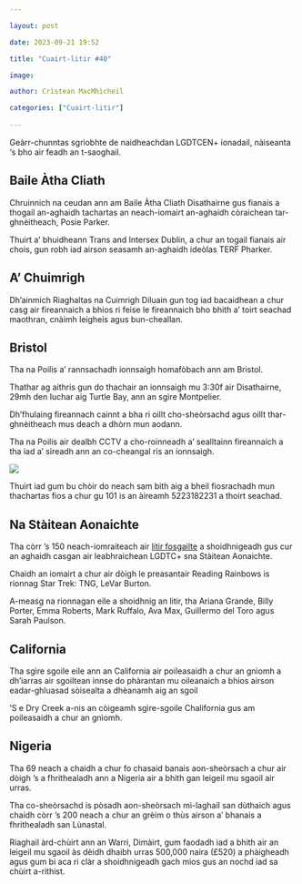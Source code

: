 ```yaml
---

layout: post

date: 2023-09-21 19:52

title: "Cuairt-litir #40"

image:

author: Crìstean MacMhìcheil

categories: ["Cuairt-litir"]
  
---
```


Geàrr-chunntas sgrìobhte de naidheachdan LGDTCEN+ ionadail, nàiseanta ‘s bho air feadh an t-saoghail.

## Baile Àtha Cliath

Chruinnich na ceudan ann am Baile Àtha Cliath Disathairne gus fianais a thogail an-aghaidh tachartas an neach-iomairt an-aghaidh còraichean tar-ghnèitheach, Posie Parker.

Thuirt a’ bhuidheann Trans and Intersex Dublin, a chur an togail fianais air chois, gun robh iad airson seasamh an-aghaidh ideòlas TERF Pharker.

## A’ Chuimrigh

Dh’ainmich Riaghaltas na Cuimrigh Diluain gun tog iad bacaidhean a chur casg air fireannaich a bhios ri feise le fireannaich bho bhith a’ toirt seachad maothran, cnàimh leigheis agus bun-cheallan.

## Bristol

Tha na Poilis a’ rannsachadh ionnsaigh homafòbach ann am Bristol.

Thathar ag aithris gun do thachair an ionnsaigh mu 3:30f air Disathairne, 29mh den Iuchar aig Turtle Bay, ann an sgìre Montpelier.

Dh’fhulaing fireannach cainnt a bha ri oillt cho-sheòrsachd agus oillt thar-ghnèitheach mus deach a dhòrn mun aodann.

Tha na Poilis air dealbh CCTV a cho-roinneadh a’ sealltainn fireannaich a tha iad a’ sireadh ann an co-cheangal ris an ionnsaigh.

![](https://angeidhealur.micro.blog/uploads/2023/5ff292e2eb.jpg)

Thuirt iad gum bu chòir do neach sam bith aig a bheil fiosrachadh mun thachartas fios a chur gu 101 is an àireamh 5223182231 a thoirt seachad.

## Na Stàitean Aonaichte

Tha còrr ’s 150 neach-iomraiteach air [litir fosgailte](https://campaigns.moveon.org/banned-bookmobile/artists/) a shoidhnigeadh gus cur an aghaidh casgan air leabhraichean LGDTC+ sna Stàitean Aonaichte.

Chaidh an iomairt a chur air dòigh le preasantair Reading Rainbows is rionnag Star Trek: TNG, LeVar Burton.

A-measg na rionnagan eile a shoidhnig an litir, tha Ariana Grande, Billy Porter, Emma Roberts, Mark Ruffalo, Ava Max, Guillermo del Toro agus Sarah Paulson.

## California

Tha sgìre sgoile eile ann an California air poileasaidh a chur an gnìomh a dh’iarras air sgoiltean innse do phàrantan mu oileanaich a bhios airson eadar-ghluasad sòisealta a dhèanamh aig an sgoil

’S e Dry Creek a-nis an còigeamh sgìre-sgoile Chalifornia gus am poileasaidh a chur an gnìomh.

## Nigeria

Tha 69 neach a chaidh a chur fo chasaid banais aon-sheòrsach a chur air dòigh ’s a fhrithealadh ann a Nigeria air a bhith gan leigeil mu sgaoil air urras.

Tha co-sheòrsachd is pòsadh aon-sheòrsach mì-laghail san dùthaich agus chaidh còrr ’s 200 neach a chur an grèim o thùs airson a’ bhanais a fhrithealadh san Lùnastal.

Riaghail àrd-chùirt ann an Warri, Dimàirt, gum faodadh iad a bhith air an leigeil mu sgaoil às dèidh dhaibh urras 500,000 naira (£520) a phàigheadh agus gum bi aca ri clàr a shoidhnigeadh gach mìos gus an nochd iad sa chùirt a-rithist.